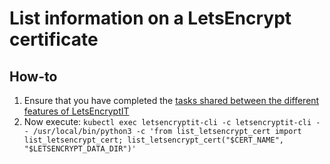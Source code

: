 # List information on a LetsEncrypt certificate

## How-to

1. Ensure that you have completed the [tasks shared between the different features of LetsEncryptIT](./pre_requisites.md#Tasks-shared-between-the–different-features-of-LetsEncryptIT)
2. Now execute: `kubectl exec letsencryptit-cli -c letsencryptit-cli -- /usr/local/bin/python3 -c 'from list_letsencrypt_cert import list_letsencrypt_cert; list_letsencrypt_cert("$CERT_NAME", "$LETSENCRYPT_DATA_DIR")'`
